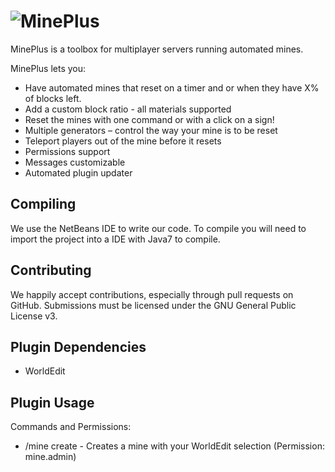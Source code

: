 ![MinePlus](http://i.imgur.com/VLUwAb3.png)
==========
MinePlus is a toolbox for multiplayer servers running automated mines. 

MinePlus lets you:

* Have automated mines that reset on a timer and or when they have X% of blocks left.
* Add a custom block ratio - all materials supported
* Reset the mines with one command or with a click on a sign!
* Multiple generators – control the way your mine is to be reset
* Teleport players out of the mine before it resets
* Permissions support
* Messages customizable
* Automated plugin updater

Compiling
---------
We use the NetBeans IDE to write our code. To compile you will need to import the project into a IDE with Java7 to compile.

Contributing
------------
We happily accept contributions, especially through pull requests on GitHub. Submissions must be licensed under the GNU General Public License v3.


Plugin Dependencies
------------
* WorldEdit 

Plugin Usage
------------
Commands and Permissions:
* /mine create <name> - Creates a mine with your WorldEdit selection (Permission: mine.admin)
